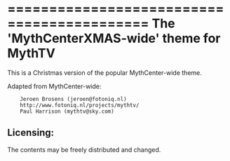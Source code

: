 ===========================================
 The 'MythCenterXMAS-wide' theme for MythTV
===========================================

This is a Christmas version of the popular MythCenter-wide theme.

Adapted from MythCenter-wide:

        Jeroen Brosens (jeroen@fotoniq.nl)
        http://www.fotoniq.nl/projects/mythtv/
        Paul Harrison (mythtv@sky.com) 
Licensing:
----------
The contents may be freely distributed and changed.
